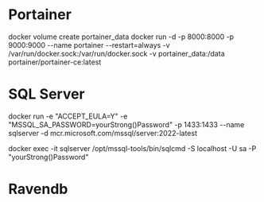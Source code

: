 # Portainer

docker volume create portainer_data
docker run -d -p 8000:8000 -p 9000:9000 --name portainer --restart=always -v /var/run/docker.sock:/var/run/docker.sock -v portainer_data:/data portainer/portainer-ce:latest

# SQL Server
docker run -e "ACCEPT_EULA=Y" -e "MSSQL_SA_PASSWORD=yourStrong()Password" -p 1433:1433 --name sqlserver -d mcr.microsoft.com/mssql/server:2022-latest

docker exec -it sqlserver /opt/mssql-tools/bin/sqlcmd -S localhost -U sa -P "yourStrong()Password"

# Ravendb